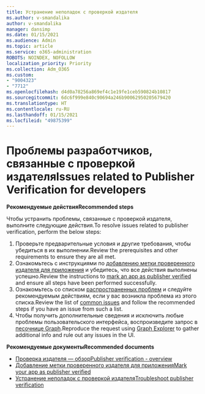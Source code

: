 ```yaml
---
title: Устранение неполадок с проверкой издателя
ms.author: v-smandalika
author: v-smandalika
manager: dansimp
ms.date: 01/15/2021
ms.audience: Admin
ms.topic: article
ms.service: o365-administration
ROBOTS: NOINDEX, NOFOLLOW
localization_priority: Priority
ms.collection: Adm_O365
ms.custom:
- "9004323"
- "7712"
ms.openlocfilehash: d4d0a78256a869ef4c1e19fe1ceb590824b10817
ms.sourcegitcommit: 6dc6f999e840c90694a246b90062950205679420
ms.translationtype: HT
ms.contentlocale: ru-RU
ms.lasthandoff: 01/15/2021
ms.locfileid: "49875399"
---
```

# <a name="issues-related-to-publisher-verification-for-developers"></a><span data-ttu-id="d163a-102">Проблемы разработчиков, связанные с проверкой издателя</span><span class="sxs-lookup"><span data-stu-id="d163a-102">Issues related to Publisher Verification for developers</span></span>

<span data-ttu-id="d163a-103">**Рекомендуемые действия**</span><span class="sxs-lookup"><span data-stu-id="d163a-103">**Recommended steps**</span></span> 

<span data-ttu-id="d163a-104">Чтобы устранить проблемы, связанные с проверкой издателя, выполните следующие действия.</span><span class="sxs-lookup"><span data-stu-id="d163a-104">To resolve issues related to publisher verification, perform the below steps:</span></span>

1. <span data-ttu-id="d163a-105">Проверьте предварительные условия и другие требования, чтобы убедиться в их выполнении.</span><span class="sxs-lookup"><span data-stu-id="d163a-105">Review the prerequisites and other requirements to ensure they are all met.</span></span>
2. <span data-ttu-id="d163a-106">Ознакомьтесь с инструкциями по [добавлению метки проверенного издателя для приложения](https://docs.microsoft.com/azure/active-directory/develop/mark-app-as-publisher-verified) и убедитесь, что все действия выполнены успешно.</span><span class="sxs-lookup"><span data-stu-id="d163a-106">Review the instructions to [mark an app as publisher verified](https://docs.microsoft.com/azure/active-directory/develop/mark-app-as-publisher-verified) and ensure all steps have been performed successfully.</span></span>
3. <span data-ttu-id="d163a-107">Ознакомьтесь со списком [распространенных проблем](https://docs.microsoft.com/azure/active-directory/develop/troubleshoot-publisher-verification#common-issues) и следуйте рекомендуемым действиям, если у вас возникла проблема из этого списка.</span><span class="sxs-lookup"><span data-stu-id="d163a-107">Review the list of [common issues](https://docs.microsoft.com/azure/active-directory/develop/troubleshoot-publisher-verification#common-issues) and follow the recommended steps if you have an issue from such a list.</span></span>
4. <span data-ttu-id="d163a-108">Чтобы получить дополнительные сведения и исключить любые проблемы пользовательского интерфейса, воспроизведите запрос в [песочнице Graph](https://docs.microsoft.com/azure/active-directory/develop/troubleshoot-publisher-verification#making-microsoft-graph-api-calls).</span><span class="sxs-lookup"><span data-stu-id="d163a-108">Reproduce the request using [Graph Explorer](https://docs.microsoft.com/azure/active-directory/develop/troubleshoot-publisher-verification#making-microsoft-graph-api-calls) to gather additional info and rule out any issues in the UI.</span></span>

<span data-ttu-id="d163a-109">**Рекомендуемые документы**</span><span class="sxs-lookup"><span data-stu-id="d163a-109">**Recommended documents**</span></span>

- [<span data-ttu-id="d163a-110">Проверка издателя — обзор</span><span class="sxs-lookup"><span data-stu-id="d163a-110">Publisher verification - overview</span></span>](https://docs.microsoft.com/azure/active-directory/develop/publisher-verification-overview) 
- [<span data-ttu-id="d163a-111">Добавление метки проверенного издателя для приложения</span><span class="sxs-lookup"><span data-stu-id="d163a-111">Mark your app as publisher verified</span></span>](https://docs.microsoft.com/azure/active-directory/develop/mark-app-as-publisher-verified) 
- [<span data-ttu-id="d163a-112">Устранение неполадок с проверкой издателя</span><span class="sxs-lookup"><span data-stu-id="d163a-112">Troubleshoot publisher verification</span></span>](https://docs.microsoft.com/azure/active-directory/develop/troubleshoot-publisher-verification)

